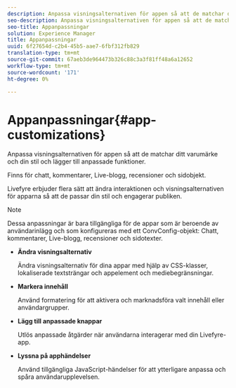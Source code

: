 ```yaml
---
description: Anpassa visningsalternativen för appen så att de matchar ditt varumärke och din stil och lägger till anpassade funktioner.
seo-description: Anpassa visningsalternativen för appen så att de matchar ditt varumärke och din stil och lägger till anpassade funktioner.
seo-title: Appanpassningar
solution: Experience Manager
title: Appanpassningar
uuid: 6f27654d-c2b4-45b5-aae7-6fbf312fb829
translation-type: tm+mt
source-git-commit: 67aeb3de964473b326c88c3a3f81ff48a6a12652
workflow-type: tm+mt
source-wordcount: '171'
ht-degree: 0%

---
```



# Appanpassningar{#app-customizations}

Anpassa visningsalternativen för appen så att de matchar ditt varumärke och din stil och lägger till anpassade funktioner.

Finns för chatt, kommentarer, Live-blogg, recensioner och sidobjekt.

Livefyre erbjuder flera sätt att ändra interaktionen och visningsalternativen för apparna så att de passar din stil och engagerar publiken.

>[!NOTE]
>
>Dessa anpassningar är bara tillgängliga för de appar som är beroende av användarinlägg och som konfigureras med ett ConvConfig-objekt: Chatt, kommentarer, Live-blogg, recensioner och sidotexter.

* **Ändra visningsalternativ**

   Ändra visningsalternativ för dina appar med hjälp av CSS-klasser, lokaliserade textsträngar och appelement och mediebegränsningar.

* **Markera innehåll**

   Använd formatering för att aktivera och marknadsföra valt innehåll eller användargrupper.

* **Lägg till anpassade knappar**

   Utlös anpassade åtgärder när användarna interagerar med din Livefyre-app.

* **Lyssna på apphändelser**

   Använd tillgängliga JavaScript-händelser för att ytterligare anpassa och spåra användarupplevelsen.

